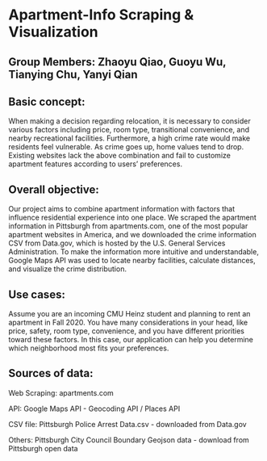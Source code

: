 # Apartment-Info Scraping & Visualization
## Group Members: Zhaoyu Qiao, Guoyu Wu, Tianying Chu, Yanyi Qian

## Basic concept: 
When making a decision regarding relocation, it is necessary to consider various factors including price, room type, transitional convenience, and nearby recreational facilities. Furthermore, a high crime rate would make residents feel vulnerable. As crime goes up, home values tend to drop. Existing websites lack the above combination and fail to customize apartment features according to users’ preferences.
## Overall objective: 
Our project aims to combine apartment information with factors that influence residential experience into one place.
We scraped the apartment information in Pittsburgh from apartments.com, one of the most popular apartment websites in America, and we downloaded the crime information CSV from Data.gov, which is hosted by the U.S. General Services Administration. To make the information more intuitive and understandable, Google Maps API was used to locate nearby facilities, calculate distances, and visualize the crime distribution.
## Use cases: 
Assume you are an incoming CMU Heinz student and planning to rent an apartment in Fall 2020. You have many considerations in your head, like price, safety, room type, convenience, and you have different priorities toward these factors. In this case, our application can help you determine which neighborhood most fits your preferences.
## Sources of data:
Web Scraping: apartments.com

API: Google Maps API  - Geocoding API / Places API 

CSV file: Pittsburgh Police Arrest Data.csv - downloaded from Data.gov

Others: Pittsburgh City Council Boundary Geojson data - download from Pittsburgh open data

